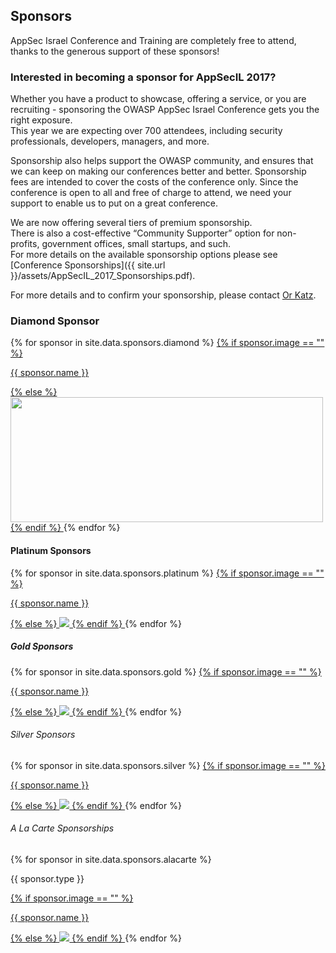 ---
---

## Sponsors

AppSec Israel Conference and Training are completely free to attend, thanks to the generous support of these sponsors! 

### Interested in becoming a sponsor for AppSecIL 2017? 

Whether you have a product to showcase, offering a service, or you are recruiting - sponsoring the OWASP AppSec Israel Conference gets you the right exposure.   
This year we are expecting over 700 attendees, including security professionals, developers, managers, and more.

Sponsorship also helps support the OWASP community, and ensures that we can keep on making our conferences better and better. Sponsorship fees are intended to cover the costs of the conference only. Since the conference is open to all and free of charge to attend, we need your support to enable us to put on a great conference.

We are now offering several tiers of premium sponsorship.   
There is also a cost-effective “Community Supporter” option for non-profits, government offices, small startups, and such.   
For more details on the available sponsorship options please see [Conference Sponsorships]({{ site.url }}/assets/AppSecIL_2017_Sponsorships.pdf).

For more details and to confirm your sponsorship, please contact [Or Katz](mailto:katz3112@gmail.com). 

### Diamond Sponsor 
<div>
  {% for sponsor in site.data.sponsors.diamond %}
    <span class="sponsor diamond-sponsor">
      <a href="{{ sponsor.url }}" title="{{ sponsor.name }}" target="_blank">
        {% if sponsor.image == "" %}
          <p>{{ sponsor.name }}</p>
        {% else %} 
          <img src="assets/img/Sponsors/{{ sponsor.image }}" width="500" height="200"> 
        {% endif %}
      </a>
    </span>
{% endfor %}
</div>

#### Platinum Sponsors
<div>
  {% for sponsor in site.data.sponsors.platinum %}
    <span class="sponsor platinum-sponsor">
      <a href="{{ sponsor.url }}" title="{{ sponsor.name }}" target="_blank">
        {% if sponsor.image == "" %}
          <p>{{ sponsor.name }}</p>
        {% else %} 
          <img src="assets/img/Sponsors/{{ sponsor.image }}"> 
        {% endif %}
      </a>
    </span>
{% endfor %}
</div>


##### Gold Sponsors 
<div>
  {% for sponsor in site.data.sponsors.gold %}
    <span class="sponsor gold-sponsor">
      <a href="{{ sponsor.url }}" title="{{ sponsor.name }}" target="_blank">
        {% if sponsor.image == "" %}
          <p>{{ sponsor.name }}</p>
        {% else %} 
          <img src="assets/img/Sponsors/{{ sponsor.image }}"> 
        {% endif %}
      </a>
    </span>
{% endfor %}
</div>


###### Silver Sponsors
<div>
  {% for sponsor in site.data.sponsors.silver %}
    <span class="sponsor silver-sponsor">
      <a href="{{ sponsor.url }}" title="{{ sponsor.name }}" target="_blank">
        {% if sponsor.image == "" %}
          <p>{{ sponsor.name }}</p>
        {% else %} 
          <img src="assets/img/Sponsors/{{ sponsor.image }}"> 
        {% endif %}
      </a>
    </span>
{% endfor %}
</div>

###### A La Carte Sponsorships
<div>
  {% for sponsor in site.data.sponsors.alacarte %}
    <span class="sponsor alacarte-sponsor">
      <p>{{ sponsor.type }}</p>
      <a href="{{ sponsor.url }}" title="{{ sponsor.name }}" target="_blank">
        {% if sponsor.image == "" %}
          <p>{{ sponsor.name }}</p>
        {% else %} 
          <img src="assets/img/Sponsors/{{ sponsor.image }}"> 
        {% endif %}
      </a>
    </span>
{% endfor %}
</div>

